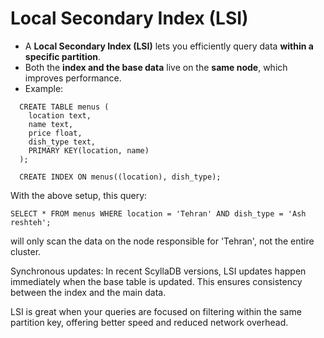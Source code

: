# Local Secondary Index (LSI)

- A **Local Secondary Index (LSI)** lets you efficiently query data **within a specific partition**.
- Both the **index and the base data** live on the **same node**, which improves performance.
- Example:

```cql
  CREATE TABLE menus (
    location text,
    name text,
    price float,
    dish_type text,
    PRIMARY KEY(location, name)
  );

  CREATE INDEX ON menus((location), dish_type);
```

With the above setup, this query:

```cql
SELECT * FROM menus WHERE location = 'Tehran' AND dish_type = 'Ash reshteh';
```

will only scan the data on the node responsible for 'Tehran', not the entire cluster.

Synchronous updates: In recent ScyllaDB versions, LSI updates happen immediately when the base table is updated. This ensures consistency between the index and the main data.

LSI is great when your queries are focused on filtering within the same partition key, offering better speed and reduced network overhead.
